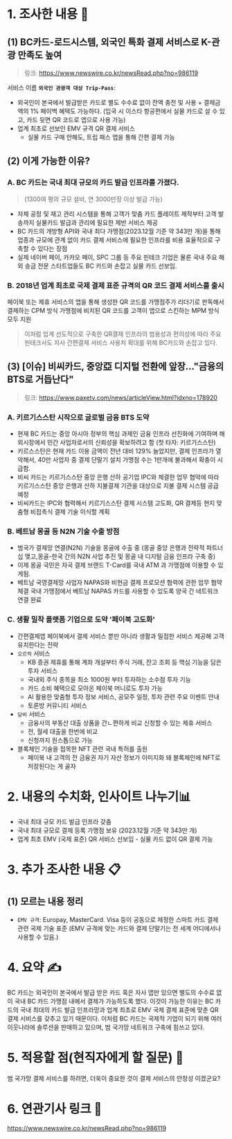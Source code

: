 # 1. 조사한 내용 📖

## (1) BC카드-로드시스템, 외국인 특화 결제 서비스로 K-관광 만족도 높여

> 링크: https://www.newswire.co.kr/newsRead.php?no=986119

서비스 이름 **`외국인 관광객 대상 Trip-Pass`**: 

- 외국인이 본국에서 발급받은 카드로 별도 수수료 없이 잔액 충전 및 사용 + 결제금액의 1% 페이백 혜택도 가능하다.  (입국 시 이스타 항공편에서 실물 카드로 살 수 있고, 카드 뒷면 QR 코드로 앱으로 사용 가능)
- 업계 최초로 선보인 EMV 규격 QR 결제 서비스 
  - 실물 카드 구매 안해도, 트립 패스 앱을 통해 간편 결제 가능

## (2) 이게 가능한 이유?

### A. BC 카드는 국내 최대 규모의 카드 발급 인프라를 가졌다. 

> (1300여 평의 규모 설비, 연 3000만장 이상 발급 가능)

- 자체 공정 및 재고 관리 시스템을 통해 고객가 맞춤 카드 플레이트 제작부터 고객 발송까지 실물카드 발급과 관리에 필요한 제반 서비스 제공
- BC 카드의 개방형 API와 국내 최다 가맹점(2023.12월 기준 약 343만 개)을 통해 업종과 규모에 관계 없이 카드 결제 서비스에 필요한 인프라를 비용 효율적으로 구축할 수 있다는 장점
- 실제 네이버 페이, 카카오 페이, SPC 그룹 등 주요 핀테크 기업은 물론 국내 주요 해외 송금 전문 스타트업들도 BC 카드와 손잡고 실물 카드 선보임.

### B. 2018년 업계 최초로 국제 결제 표준 규격의 QR 코드 결제 서비스를 출시

페이북 또는 제휴 서비스의 앱을 통해 생성한 QR 코드를 가맹점주가 리더기로 판독해서 결제하는 CPM 방식
가맹점에 비치된 QR 코드를 고객이 앱으로 스킨하는 MPM 방식 모두 지원

> 이처럼 업계 선도적으로 구축한 QR결제 인프라의 범용성과 편의성에 따라 주요 핀테크사도 자사 간편결제 서비스 사용처 확대를 위해 BC카드와 손잡고 있다.

## (3) [이슈] 비씨카드, 중앙亞 디지털 전환에 앞장..."금융의 BTS로 거듭난다"

> 링크: https://www.paxetv.com/news/articleView.html?idxno=178920

### A. 키르기스스탄 시작으로 글로벌 금융 BTS 도약

- 현재 BC 카드는 중앙 아시아 정부의 핵심 과제인 금융 인프라 선진화에 기여하며 해외시장에서 민간 사업자로서의 신뢰성을 확보하려고 함 (첫 타자: 키르기스스탄)
- 키르스스탄은 현재 카드 이용 금액이 전년 대비 129% 늘었지만, 결제 인프라가 열악해서, 40만 사업자 중 결제 단말기 설치 가맹점 수는 1만개에 불과해서 확충이 시급함. 
- 비씨 카드는 키르기스스탄 중앙 은행 산하 공기업 IPC와 체결한 업무 협악에 따라 키르기스스탄 중앙 은행과 산하 지불결제 기관을 대상으로 지불 결제 시스템 공급 예정
- 비씨카드는 IPC와 협력해서 키르기스스탄 결제 시스템 고도화, QR 결제등 현지 맞춤형 비접촉식 결제 기술 이식할 계획

### B. 베트남 몽골 등 N2N 기술 수출 방점

- 범국가 결제망 연결(N2N) 기술을 몽골에 수출 중 (몽골 중앙 은행과 전략적 파트너십 맺고,몽골-한국 간의 N2N 사업 추진 및 몽골 내 디지털 금융 인프라 구축 중)
- 이제 몽골 국민은 자국 결제 브랜드 T-Card를 국내 ATM 과 가맹점에 이용할 수 있게됨.
- 베트남 국영결제망 사업자 NAPAS와 비현금 결제 프로모션 협력에 관한 업무 협약 체결 
  국내 가맹점에서 베트남 NAPAS 카드를 사용할 수 있도록 양국 간 네트워크 연결 완료

### C. 생활 밀착 플랫폼 기업으로 도약 '페이북 고도화'

- 간편결제앱 페이북에서 결제 서비스 뿐만 아니라 생활과 밀접한 서비스 제공해 고객 유치한다는 전략
- `오르락` 서비스
  - KB 증권 제휴를 통해 계좌 개설부터 주식 거래, 잔고 조회 등 핵심 기능을 담은 투자 서비스
  - 국내외 주식 종목을 최소 1000원 부터 투자하는 소수점 투자 기능
  - 카드 소비 혜택으로 모아온 페이북 머니로도 투자 가능
  - AI 활용한 맞춤형 투자 정보 서비스, 공모주 일정, 투자 관련 주요 이벤트 안내
  - 토론방 커뮤니티 서비스 
- `담비` 서비스
  - 금융사의 부동산 대출 상품을 간ㄴ편하게 비교 신청할 수 있는 제휴 서비스
  - 전, 월세 대출을 한번에 비교
  - 신청까지 원스톱으로 가능
- 블록체인 기술을 접목한 NFT 관련 국내 특허를 출원
  - 페이북 내 고객의 전 금융권 자기 자산 정보가 이미지화 돼 블록체인에 NFT로 저장된다는 게 골자





# 2. 내용의 수치화, 인사이트 나누기📊

- 국내 최대 규모 카드 발급 인프라 갖춤
- 국내 최대 규모로 결제 등록 가맹점 보유 (2023.12월 기준 약 343만 개)
- 업계 최초 EMV (국제 표준) QR 서비스 선보임 - 실물 카드 없이 QR 결제 가능

# 3. 추가 조사한 내용 📋

## (1) 모르는 내용 정리

- `EMV 규격`: Europay, MasterCard. Visa 등이 공동으로 제정한 스마트 카드 결제 관련 국제 기술 표준
  (EMV 규격에 맞는 카드와 결제 단말기는 전 세계 어디에서나 사용할 수 있음.)

# 4. 요약 ✍️

BC 카드는 외국인이 본국에서 발급 받은 카드 혹은 자사 앱만 있으면 별도의 수수료 없이 국내 BC 카드 가맹점 내에서 결제가 가능하도록 했다. 
이것이 가능한 이유는 BC 카드의 국내 최대의 카드 발급 인프라망과 업계 최초로 EMV 국제 결제 표준에 맞춘 QR 결제 서비스를 갖추고 있기 때문이다. 
이처럼 BC 카드는 국제적 기업이 되기 위해 여러 이웃나라에 솔루션을 판매하고 있으며, 범 국가망 네트워크 구축에 힘쓰고 있다.

# 5. 적용할 점(현직자에게 할 질문) 🧐

범 국가망 결제 서비스를 하려면, 더욱이 중요한 것이 결제 서비스의 안정성 이겠군요?

# 6. 연관기사 링크 🔗

https://www.newswire.co.kr/newsRead.php?no=986119

